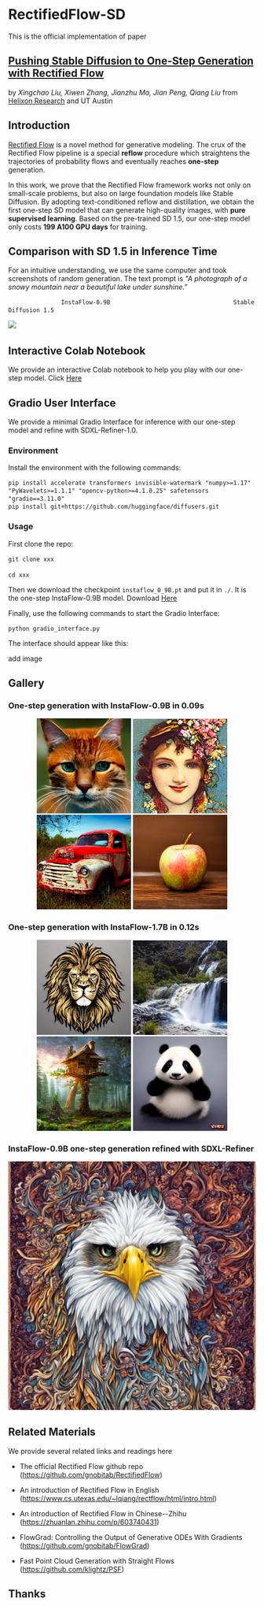 # RectifiedFlow-SD

This is the official implementation of paper 
## [Pushing Stable Diffusion to One-Step Generation with Rectified Flow]() 
by *Xingchao Liu, Xiwen Zhang, Jianzhu Ma, Jian Peng, Qiang Liu* from [Helixon Research](https://www.helixon.com/) and UT Austin

## Introduction

[Rectified Flow](https://github.com/gnobitab/RectifiedFlow) is a novel method for generative modeling. The crux of the Rectified Flow pipeline is a special **reflow** procedure which straightens the trajectories of probability flows and eventually reaches **one-step** generation. 

In this work, we prove that the Rectified Flow framework works not only on small-scale problems, but also on large foundation models like Stable Diffusion.
By adopting text-conditioned reflow and distillation, we obtain the first one-step SD model that can generate high-quality images, with **pure supervised learning**. Based on the pre-trained SD 1.5, our one-step model only costs **199 A100 GPU days** for training.

## Comparison with SD 1.5 in Inference Time

For an intuitive understanding, we use the same computer and took screenshots of random generation. The text prompt is *"A photograph of a snowy mountain near a beautiful lake under sunshine."*


                   InstaFlow-0.9B                                   Stable Diffusion 1.5

![](github_misc/comparison.gif)

## Interactive Colab Notebook

We provide an interactive Colab notebook to help you play with our one-step model. Click [Here]() 

## Gradio User Interface

We provide a minimal Gradio Interface for inference with our one-step model and refine with SDXL-Refiner-1.0.

### Environment

Install the environment with the following commands:

```
pip install accelerate transformers invisible-watermark "numpy>=1.17" "PyWavelets>=1.1.1" "opencv-python>=4.1.0.25" safetensors "gradio==3.11.0"
pip install git+https://github.com/huggingface/diffusers.git
```

### Usage

First clone the repo:

```
git clone xxx

cd xxx
```

Then we download the checkpoint ```instaflow_0_9B.pt``` and put it in ```./```. It is the one-step InstaFlow-0.9B model. Download [Here]()

Finally, use the following commands to start the Gradio Interface:

```
python gradio_interface.py
```

The interface should appear like this:

add image


## Gallery

### One-step generation with InstaFlow-0.9B in 0.09s

<p align="middle">
  <img src='github_misc/gallery/09B_img_1.png' width='192'> 
  <img src='github_misc/gallery/09B_img_2.png' width='192'> 
  <img src='github_misc/gallery/09B_img_3.png' width='192'> 
  <img src='github_misc/gallery/09B_img_4.png' width='192'>
</p>

### One-step generation with InstaFlow-1.7B in 0.12s

<p align="middle">
  <img src='github_misc/gallery/17B_img_1.png' width='192'> 
  <img src='github_misc/gallery/17B_img_2.png' width='192'> 
  <img src='github_misc/gallery/17B_img_3.png' width='192'> 
  <img src='github_misc/gallery/17B_img_4.png' width='192'>
</p>

### InstaFlow-0.9B one-step generation refined with SDXL-Refiner

<p align="middle">
  <img src='github_misc/gallery/09B_refine.png' width='512'> 
</p>

## Related Materials

We provide several related links and readings here

* The official Rectified Flow github repo (https://github.com/gnobitab/RectifiedFlow)

* An introduction of Rectified Flow in English (https://www.cs.utexas.edu/~lqiang/rectflow/html/intro.html)

* An introduction of Rectified Flow in Chinese--Zhihu (https://zhuanlan.zhihu.com/p/603740431)

* FlowGrad: Controlling the Output of Generative ODEs With Gradients (https://github.com/gnobitab/FlowGrad)

* Fast Point Cloud Generation with Straight Flows (https://github.com/klightz/PSF) 

## Thanks

